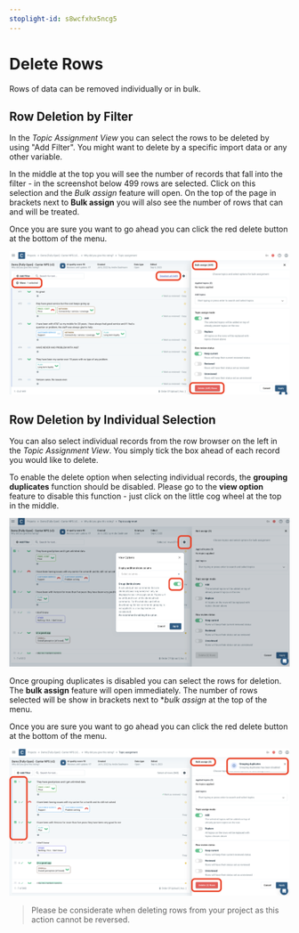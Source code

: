 ```yaml
---
stoplight-id: s8wcfxhx5ncg5
---
```


# Delete Rows

Rows of data can be removed individually or in bulk.

## Row Deletion by Filter

In the *Topic Assignment View* you can select the rows to be deleted by using "Add Filter". You might want to delete by a specific import data or any other variable.

In the middle at the top you will see the number of records that fall into the filter - in the screenshot below 499 rows are selected. Click on this selection and the *Bulk assign* feature will open. On the top of the page in brackets next to **Bulk assign** you will also see the number of rows that can and will be treated.

Once you are sure you want to go ahead you can click the red delete button at the bottom of the menu.


![Bildschirmfoto 2023-09-19 um 12.07.26.png](<../assets/images/Bildschirmfoto 2023-09-19 um 12.07.26.png>)


## Row Deletion by Individual Selection

You can also select individual records from the row browser on the left in the *Topic Assignment View*. You simply tick the box ahead of each record you would like to delete.

To enable the delete option when selecting individual records, the **grouping duplicates** function should be disabled. Please go to the **view option** feature to disable this function - just click on the little cog wheel at the top in the middle.

![Bildschirmfoto 2023-09-19 um 12.20.23.png](<../assets/images/Bildschirmfoto 2023-09-19 um 12.20.23.png>)

Once grouping duplicates is disabled you can select the rows for deletion. The **bulk assign** feature will open immediately. The number of rows selected will be show in brackets next to **bulk assign* at the top of the menu.

Once you are sure you want to go ahead you can click the red delete button at the bottom of the menu.

![Bildschirmfoto 2023-09-19 um 12.21.50.png](<../assets/images/Bildschirmfoto 2023-09-19 um 12.21.50.png>)


<!-- theme: info -->

> Please be considerate when deleting rows from your project as this action cannot be reversed.